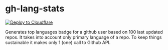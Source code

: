 # gh-lang-stats

[![Deploy to Cloudflare](https://deploy.workers.cloudflare.com/button)](https://deploy.workers.cloudflare.com/?url=https://github.com/arthrp/github-language-statistics-ts)

Generates top languages badge for a github user based on 100 last updated repos. It takes into account only primary language of a repo. To keep things sustainable it makes only 1 (one) call to Github API.
